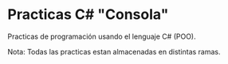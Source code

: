 # Practicas C# "Consola"

Practicas de programación usando el lenguaje C# (POO).

Nota: Todas las practicas estan almacenadas en distintas ramas.
